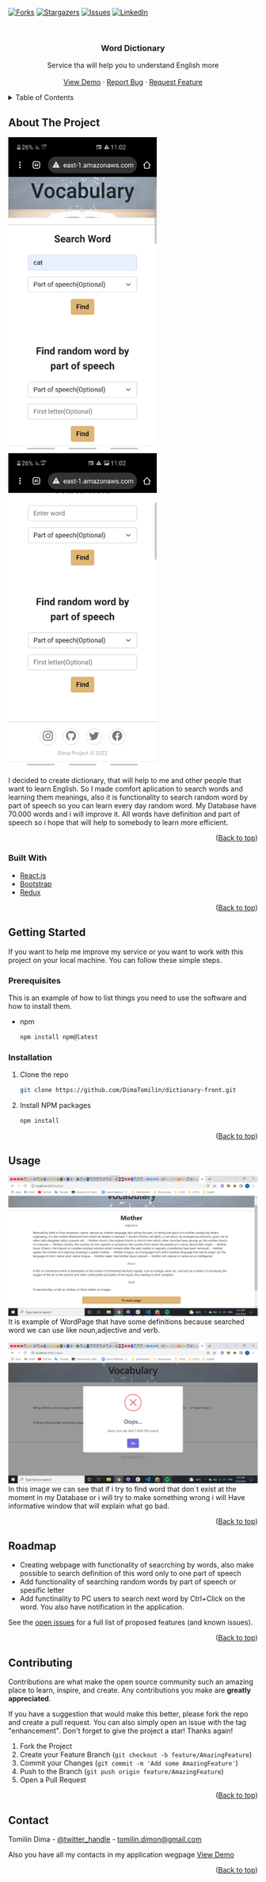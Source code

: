 <div id="top"></div>
<!--
*** Thanks for checking out the Best-README-Template. If you have a suggestion
*** that would make this better, please fork the repo and create a pull request
*** or simply open an issue with the tag "enhancement".
*** Don't forget to give the project a star!
*** Thanks again! Now go create something AMAZING! :D
-->

<!-- PROJECT SHIELDS -->
<!--
*** I'm using markdown "reference style" links for readability.
*** Reference links are enclosed in brackets [ ] instead of parentheses ( ).
*** See the bottom of this document for the declaration of the reference variables
*** for contributors-url, forks-url, etc. This is an optional, concise syntax you may use.
*** https://www.markdownguide.org/basic-syntax/#reference-style-links
-->

[![Forks][forks-shield]][forks-url]
[![Stargazers][stars-shield]][stars-url]
[![Issues][issues-shield]][issues-url]
[![LinkedIn][linkedin-shield]][linkedin-url]

<!-- PROJECT LOGO -->
<br />
<div align="center">
<h3 align="center">Word Dictionary</h3>

  <p align="center">
    Service tha will help you to understand English more
    <br />
    <br />
    <a href="http://dima-app-dictionary.s3-website-us-east-1.amazonaws.com">View Demo</a>
    ·
    <a href="https://github.com/github_username/repo_name/issues">Report Bug</a>
    ·
    <a href="https://github.com/github_username/repo_name/issues">Request Feature</a>
  </p>
</div>

<!-- TABLE OF CONTENTS -->
<details>
  <summary>Table of Contents</summary>
  <ol>
    <li>
      <a href="#about-the-project">About The Project</a>
      <ul>
        <li><a href="#built-with">Built With</a></li>
      </ul>
    </li>
    <li>
      <a href="#getting-started">Getting Started</a>
      <ul>
        <li><a href="#prerequisites">Prerequisites</a></li>
        <li><a href="#installation">Installation</a></li>
      </ul>
    </li>
    <li><a href="#usage">Usage</a></li>
    <li><a href="#roadmap">Roadmap</a></li>
    <li><a href="#contributing">Contributing</a></li>
    <li><a href="#contact">Contact</a></li>
  </ol>
</details>

<!-- ABOUT THE PROJECT -->

## About The Project

<div>
    <img src="./src/images/screenshot1.jpeg" alt="drawing" width="300"/>
    <img src="./src/images/screenshot2.jpeg" alt="drawing" width="300"/>
</div  >

I decided to create dictionary, that will help to me and other people that want to learn English. So I made comfort aplication to search words and learning them meanings, also it is functionality to search random word by part of speech so you can learn every day random word.
My Database have 70.000 words and i will improve it. All words have definition and part of speech so i hope that will help to somebody to learn more efficient.

<p align="right">(<a href="#top">Back to top</a>)</p>

### Built With

- [React.js](https://reactjs.org/)
- [Bootstrap](https://getbootstrap.com)
- [Redux](https://redux.js.org/)

<p align="right">(<a href="#top">Back to top</a>)</p>

<!-- GETTING STARTED -->

## Getting Started

If you want to help me improve my service or you want to work with this project on your local machine. You can follow these simple steps.

### Prerequisites

This is an example of how to list things you need to use the software and how to install them.

- npm
  ```sh
  npm install npm@latest
  ```

### Installation

1. Clone the repo
   ```sh
   git clone https://github.com/DimaTomilin/dictionary-front.git
   ```
2. Install NPM packages
   ```sh
   npm install
   ```

<p align="right">(<a href="#top">Back to top</a>)</p>

<!-- USAGE EXAMPLES -->

## Usage

<img src="./src/images/Screenshot3.png" alt="drawing" width="600"/>
<br/>
It is example of WordPage that have some definitions because searched word we can use like noun,adjective and verb.
<br/>
<br/>
<img src="./src/images/Screenshot4.png" alt="drawing" width="600"/>
<br/>
In this image we can see that if i try to find word that don`t exist at the moment in my Database or i will try to make something wrong i will Have informative window that will explain what go bad.

<p align="right">(<a href="#top">Back to top</a>)</p>

<!-- ROADMAP -->

## Roadmap

- Creating webpage with functionality of seacrching by words, also make possible to search definition of this word only to one part of speech
- Add functionality of searching random words by part of speech or spesific letter
- Add functinality to PC users to search next word by Ctrl+Click on the word. You also have notification in the application.

See the [open issues](https://github.com/github_username/repo_name/issues) for a full list of proposed features (and known issues).

<p align="right">(<a href="#top">Back to top</a>)</p>

<!-- CONTRIBUTING -->

## Contributing

Contributions are what make the open source community such an amazing place to learn, inspire, and create. Any contributions you make are **greatly appreciated**.

If you have a suggestion that would make this better, please fork the repo and create a pull request. You can also simply open an issue with the tag "enhancement".
Don't forget to give the project a star! Thanks again!

1. Fork the Project
2. Create your Feature Branch (`git checkout -b feature/AmazingFeature`)
3. Commit your Changes (`git commit -m 'Add some AmazingFeature'`)
4. Push to the Branch (`git push origin feature/AmazingFeature`)
5. Open a Pull Request

<p align="right">(<a href="#top">Back to top</a>)</p>

## Contact

Tomilin Dima - [@twitter_handle](https://twitter.com/TomilinDima) - tomilin.dimon@gmail.com

Also you have all my contacts in my application wegpage <a href="http://dima-app-dictionary.s3-website-us-east-1.amazonaws.com">View Demo</a>

<p align="right">(<a href="#top">Back to top</a>)</p>

<!-- MARKDOWN LINKS & IMAGES -->
<!-- https://www.markdownguide.org/basic-syntax/#reference-style-links -->

[issues-shield]: https://img.shields.io/badge/Issues-0-red
[issues-url]: https://github.com/DimaTomilin/dictionary-front/issues
[forks-shield]: https://img.shields.io/badge/Forks-0-green
[forks-url]: https://github.com/DimaTomilin/dictionary-front/network/members
[stars-shield]: https://img.shields.io/badge/Stars-0-yellow
[stars-url]: https://github.com/DimaTomilin/dictionary-front/stargazers
[linkedin-shield]: https://img.shields.io/badge/LinkedIn-LinkedIn-blue.svg?style=flat&logo=linkedin
[linkedin-url]: https://www.linkedin.com/in/dima-tomilin/
[product-screenshot]: src/images/screenshot1.jpeg
[product-screenshot2]: src/images/screenshot1.jpeg
